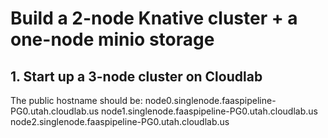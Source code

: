 # Build a 2-node Knative cluster + a one-node minio storage

## 1. Start up a 3-node cluster on Cloudlab

The public hostname should be:
node0.singlenode.faaspipeline-PG0.utah.cloudlab.us
node1.singlenode.faaspipeline-PG0.utah.cloudlab.us
node2.singlenode.faaspipeline-PG0.utah.cloudlab.us
